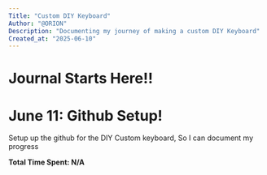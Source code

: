 ```yaml
---
Title: "Custom DIY Keyboard"
Author: "@ORION"
Description: "Documenting my journey of making a custom DIY Keyboard"
Created_at: "2025-06-10"
---
```


# Journal Starts Here!!

# June 11: Github Setup!
Setup up the github for the DIY Custom keyboard, So I can document my progress

**Total Time Spent: N/A**
